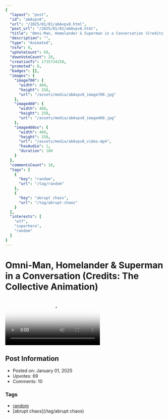 ```yaml
---
{
  "layout": "post",
  "id": "abAvpv8",
  "url": "/2025/01/01/abAvpv8.html",
  "post_url": "/2025/01/01/abAvpv8.html",
  "title": "Omni-Man, Homelander & Superman in a Conversation (Credits: The Collective Animation)",
  "description": "",
  "type": "Animated",
  "nsfw": 0,
  "upVoteCount": 69,
  "downVoteCount": 28,
  "creationTs": 1735734258,
  "promoted": 0,
  "badges": [],
  "images": {
    "image700": {
      "width": 460,
      "height": 258,
      "url": "/assets/media/abAvpv8_image700.jpg"
    },
    "image460": {
      "width": 460,
      "height": 258,
      "url": "/assets/media/abAvpv8_image460.jpg"
    },
    "image460sv": {
      "width": 460,
      "height": 258,
      "url": "/assets/media/abAvpv8_video.mp4",
      "hasAudio": 1,
      "duration": 100
    }
  },
  "commentsCount": 10,
  "tags": [
    {
      "key": "random",
      "url": "/tag/random"
    },
    {
      "key": "abrupt chaos",
      "url": "/tag/abrupt-chaos"
    }
  ],
  "interests": [
    "wtf",
    "superhero",
    "random"
  ]
}
---
```


# Omni-Man, Homelander & Superman in a Conversation (Credits: The Collective Animation)

<video controls playsinline loop poster="/assets/media/abAvpv8_image460.jpg">
  <source src="/assets/media/abAvpv8_video.mp4" type="video/mp4">
  Your browser does not support the video tag.
</video>

## Post Information

- Posted on: January 01, 2025
- Upvotes: 69
- Comments: 10

### Tags

- [random](/tag/random)
- [abrupt chaos](/tag/abrupt chaos)

